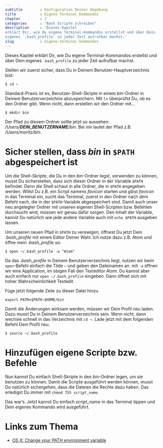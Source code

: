```yaml
---
subtitle        : Konfiguration Deiner Umgebung
title           : Eigene Terminal Kommandos
chapter         : 3
categories      : "Bash Scripte schreiben"
description     : 'Dieses Kapitel
erklärt Dir, wie Du eigene Terminal-Kommandos erstellst und über Dein
eigenes `.bash_profile` zu jeder Zeit aufrufbar machst.'
slug            : eigene-terminal-kommandos
---
```

Dieses Kapitel erklärt Dir, wie Du eigene Terminal-Kommandos erstellst
und über Dein eigenes `.bash_profile` zu jeder Zeit aufrufbar machst.
<!--more-->

Stellen wir zuerst sicher, dass Du in Deinem Benutzer-Hauptverzeichnis
bist:

    $ cd ~

Standard-Praxis ist es, Benutzer-Shell-Skripte in einem *bin*-Ordner in
Deinem Benutzerverzeichnis abzuspeichern. Mit `ls` überprüfst Du, ob es
den Ordner gibt. Wenn nicht, dann erstellen wir den Ordner mit…

    $ mkdir bin

Der Pfad zu diesem Ordner sollte jetzt so aussehen:
*/Users/**DEIN\_BENUTZERNAME**/bin*. Bei mir lautet der Pfad z.B.
*/Users/moritz/bin*.

# Sicher stellen, dass *bin* in `$PATH` abgespeichert ist

Um die Shell-Skripte, die Du in den *bin*-Ordner legst, verwenden zu
können, musst Du sicherstellen, dass sich dieser Ordner in der Variable
`$PATH` befindet. Denn die Shell schaut in alle Ordner, die in `$PATH`
angegeben werden. Willst Du z.B. ein Script namens *favicon* starten und
gibst *favicon* in das Terminal ein, sucht das Terminal, zuerst in den
Ordner nach dem Befehl nach, die in der `$PATH`-Variable abgespeichert
sind. Damit auch unser neu angelegter Ordner mit unseren eigenen
Shell-Scripten bzw. Befehlen durchsucht wird, müssen wir genau dafür
sorgen. Den Inhalt der Variable, kannst Du natürlich wie jede andere
Variable auch mit `echo $PATH` ausgeben lassen.

Um unseren neuen Pfad in `$PATH` zu verewigen, öffnest Du jetzt Dein
*.bash\_profile* mit einem Editor Deiner Wahl. Ich nutze dazu z.B. Atom
und öffne mein *.bash\_profile* so:

    $ open ~/.bash_profile -a "Atom"

Da das *.bash\_profile* in Deinem Benutzerverzeichnis liegt, nutzen wir
beim `open`-Befehl einfach die Tilde `~` und geben den Dateinamen an.
mit `-a` öffnen wir eine Application, im obigen Fall den Texteditor
Atom. Du kannst aber auch einfach nur `open ~/.bash_profile` eingeben.
Dann öffnet sich mit hoher Wahrscheinlichkeit Textedit.

Füge jetzt folgende Zeile zu dieser Datei hinzu

    export PATH=$PATH:$HOME/bin

Damit die Änderungen wirksam werden, müssen wir Dein Profil neu laden.
Dazu musst Du in Deinem Benutzerverzeichnis sein. Wenn nicht, dann
wechsle schnell in das Verzeichnis mit `cd ~`. Lade jetzt mit dem
folgenden Befehl Dein Profil neu.

    $ source ~/.bash_profile

# Hinzufügen eigene Scripte bzw. Befehle

Nun kannst Du einfach Shell-Skripte in den *bin*-Ordner legen, um sie
benutzen zu können. Damit die Scripte ausgeführt werden können, musst Du
natürlich sichergehen, dass die Dateien die Rechte dazu haben. Das
erledigst Du immer mit `chmod 755 script_name`.

Das war’s. Jetzt kannst Du einfach *script\_name* in das Terminal tippen
und Dein eigenes Kommando wird ausgeführt.

# Links zum Thema

  - [OS X: Change your PATH environment
    variable](http://www.tech-recipes.com/rx/2621/os_x_change_path_environment_variable/)
